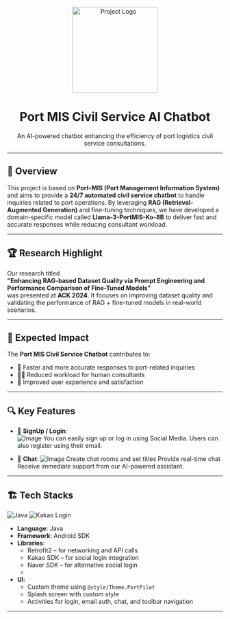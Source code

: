 <p align="center">
  <img src="https://github.com/user-attachments/assets/19e53102-7ed4-4d30-af19-4c8e59f964d0" width="200px" alt="Project Logo"/>
</p>

<h1 align="center">Port MIS Civil Service AI Chatbot</h1>
<p align="center">An AI-powered chatbot enhancing the efficiency of port logistics civil service consultations.</p>

---

## 📝 Overview

This project is based on **Port-MIS (Port Management Information System)** and aims to provide a **24/7 automated civil service chatbot** to handle inquiries related to port operations. By leveraging **RAG (Retrieval-Augmented Generation)** and fine-tuning techniques, we have developed a domain-specific model called **Llama-3-PortMIS-Ko-8B** to deliver fast and accurate responses while reducing consultant workload.

---


## 🏆 Research Highlight

Our research titled  
**"Enhancing RAG-based Dataset Quality via Prompt Engineering and Performance Comparison of Fine-Tuned Models"**  
was presented at **ACK 2024**. It focuses on improving dataset quality and validating the performance of RAG + fine-tuned models in real-world scenarios.

---


## 🎯 Expected Impact

The **Port MIS Civil Service Chatbot** contributes to:

- 💬 Faster and more accurate responses to port-related inquiries  
- 👩‍💼 Reduced workload for human consultants  
- 🌟 Improved user experience and satisfaction  

--- 


## 🔍 Key Features

- 📍 **SignUp / Login**:  
  ![Image](https://github.com/user-attachments/assets/e17857d9-5c9e-4488-8034-813bb877940a)
  You can easily sign up or log in using Social Media.
  Users can also register using their email.


- 📍 **Chat**:
  ![Image](https://github.com/user-attachments/assets/684b2c5c-8b7f-4c99-9c1c-3f28d966297b)
  Create chat rooms and set titles
  Provide real-time chat
  Receive immediate support from our AI-powered assistant.
  
---


## 🏗️ Tech Stacks

![Java](https://img.shields.io/badge/Java-ED8B00?style=for-the-badge&logo=openjdk&logoColor=white) 
![Kakao Login](https://img.shields.io/badge/Kakao%20Login-FFCD00?style=for-the-badge&logo=kakao&logoColor=white)

- **Language**: Java  
- **Framework**: Android SDK  
- **Libraries**:  
  - Retrofit2 – for networking and API calls  
  - Kakao SDK – for social login integration  
  - Naver SDK – for alternative social login
  - 
- **UI**:  
  - Custom theme using `@style/Theme.PortPilot`  
  - Splash screen with custom style  
  - Activities for login, email auth, chat, and toolbar navigation

---


